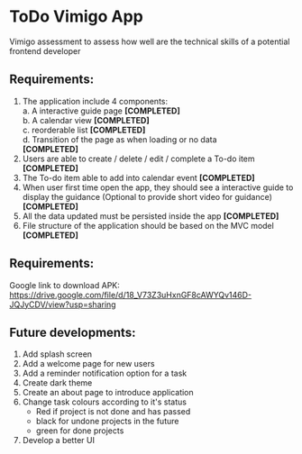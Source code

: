 # ToDo Vimigo App

Vimigo assessment to assess how well are the technical skills of a potential frontend
developer

## Requirements:

1. The application include 4 components:<br />
    a. A interactive guide page ****[COMPLETED]****<br />
    b. A calendar view ****[COMPLETED]****<br />
    c. reorderable list ****[COMPLETED]****<br />
    d. Transition of the page as when loading or no data<br /> ****[COMPLETED]****
2. Users are able to create / delete / edit / complete a To-do item ****[COMPLETED]****
3. The To-do item able to add into calendar event ****[COMPLETED]****
4. When user first time open the app, they should see a interactive guide to display the guidance (Optional to provide short video for guidance) ****[COMPLETED]****
5. All the data updated must be persisted inside the app ****[COMPLETED]****
6. File structure of the application should be based on the MVC model ****[COMPLETED]****

## Requirements:
Google link to download APK:<br />
https://drive.google.com/file/d/18_V73Z3uHxnGF8cAWYQv146D-JQJyCDV/view?usp=sharing


## Future developments:
1. Add splash screen<br />
2. Add a welcome page for new users<br />
3. Add a reminder notification option for a task<br />
4. Create dark theme<br />
5. Create an about page to introduce application<br />
6. Change task colours according to it's status<br />
	- Red if project is not done and has passed<br />
	- black for undone projects in the future<br />
	- green for done projects<br />
5. Develop a better UI<br />
